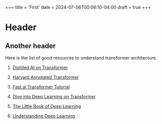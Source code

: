 +++
title = 'First'
date = 2024-07-06T00:06:10-04:00
draft = true
+++






# Header
## Another header

Here is the list of good resources to understand transformer architecture.







1. [Distilled AI on Transformer](https://aman.ai/primers/ai/transformers/)

2. [Harvard Annotated Transformer](https://nlp.seas.harvard.edu/annotated-transformer/)

3. [Fast.ai Transformer Tutorial](https://course.fast.ai/Lessons/lesson24.html)

4. [Dive into Deep Learning on Transformer](https://d2l.ai/chapter_attention-mechanisms-and-transformers/index.html)


5. [The Little Book of Deep Learning](https://fleuret.org/public/lbdl.pdf)

6. [Understanding Deep Learning](https://udlbook.github.io/udlbook/)
